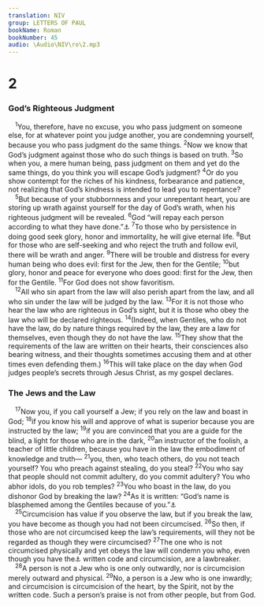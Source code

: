 ```yaml
---
translation: NIV
group: LETTERS OF PAUL
bookName: Roman 
bookNumber: 45
audio: \Audio\NIV\ro\2.mp3
---
```


<div class="title"><h1>2</h1><h3>God’s Righteous Judgment </h3></div>
<span class="verse ro_2_1"> <sup>1</sup>You, therefore, have no excuse, you who pass judgment on someone else, for at whatever point you judge another, you are condemning yourself, because you who pass judgment do the same things. </span>
<span class="verse ro_2_2"><sup>2</sup>Now we know that God’s judgment against those who do such things is based on truth. </span>
<span class="verse ro_2_3"><sup>3</sup>So when you, a mere human being, pass judgment on them and yet do the same things, do you think you will escape God’s judgment? </span>
<span class="verse ro_2_4"><sup>4</sup>Or do you show contempt for the riches of his kindness, forbearance and patience, not realizing that God’s kindness is intended to lead you to repentance? <br/></span>
<span class="verse ro_2_5"> <sup>5</sup>But because of your stubbornness and your unrepentant heart, you are storing up wrath against yourself for the day of God’s wrath, when his righteous judgment will be revealed. </span>
<span class="verse ro_2_6"><sup>6</sup>God “will repay each person according to what they have done.”<a data-toggle="tooltip" data-placement="bottom" title="Psalm 62:12; Prov. 24:12">⚓</a></span>
<span class="verse ro_2_7"><sup>7</sup>To those who by persistence in doing good seek glory, honor and immortality, he will give eternal life. </span>
<span class="verse ro_2_8"><sup>8</sup>But for those who are self-seeking and who reject the truth and follow evil, there will be wrath and anger. </span>
<span class="verse ro_2_9"><sup>9</sup>There will be trouble and distress for every human being who does evil: first for the Jew, then for the Gentile; </span>
<span class="verse ro_2_10"><sup>10</sup>but glory, honor and peace for everyone who does good: first for the Jew, then for the Gentile. </span>
<span class="verse ro_2_11"><sup>11</sup>For God does not show favoritism. <br/></span>
<span class="verse ro_2_12"> <sup>12</sup>All who sin apart from the law will also perish apart from the law, and all who sin under the law will be judged by the law. </span>
<span class="verse ro_2_13"><sup>13</sup>For it is not those who hear the law who are righteous in God’s sight, but it is those who obey the law who will be declared righteous. </span>
<span class="verse ro_2_14"><sup>14</sup>(Indeed, when Gentiles, who do not have the law, do by nature things required by the law, they are a law for themselves, even though they do not have the law. </span>
<span class="verse ro_2_15"><sup>15</sup>They show that the requirements of the law are written on their hearts, their consciences also bearing witness, and their thoughts sometimes accusing them and at other times even defending them.) </span>
<span class="verse ro_2_16"><sup>16</sup>This will take place on the day when God judges people’s secrets through Jesus Christ, as my gospel declares. <br/></span>
<div class="title"><h3>The Jews and the Law </h3></div>
<span class="verse ro_2_17"> <sup>17</sup>Now you, if you call yourself a Jew; if you rely on the law and boast in God; </span>
<span class="verse ro_2_18"><sup>18</sup>if you know his will and approve of what is superior because you are instructed by the law; </span>
<span class="verse ro_2_19"><sup>19</sup>if you are convinced that you are a guide for the blind, a light for those who are in the dark, </span>
<span class="verse ro_2_20"><sup>20</sup>an instructor of the foolish, a teacher of little children, because you have in the law the embodiment of knowledge and truth— </span>
<span class="verse ro_2_21"><sup>21</sup>you, then, who teach others, do you not teach yourself? You who preach against stealing, do you steal? </span>
<span class="verse ro_2_22"><sup>22</sup>You who say that people should not commit adultery, do you commit adultery? You who abhor idols, do you rob temples? </span>
<span class="verse ro_2_23"><sup>23</sup>You who boast in the law, do you dishonor God by breaking the law? </span>
<span class="verse ro_2_24"><sup>24</sup>As it is written: “God’s name is blasphemed among the Gentiles because of you.”<a data-toggle="tooltip" data-placement="bottom" title="Isaiah 52:5 (see Septuagint); Ezek. 36:20,22">⚓</a><br/></span>
<span class="verse ro_2_25"> <sup>25</sup>Circumcision has value if you observe the law, but if you break the law, you have become as though you had not been circumcised. </span>
<span class="verse ro_2_26"><sup>26</sup>So then, if those who are not circumcised keep the law’s requirements, will they not be regarded as though they were circumcised? </span>
<span class="verse ro_2_27"><sup>27</sup>The one who is not circumcised physically and yet obeys the law will condemn you who, even though you have the<a data-toggle="tooltip" data-placement="bottom" title="Or who, by means of a">⚓</a> written code and circumcision, are a lawbreaker. <br/></span>
<span class="verse ro_2_28"> <sup>28</sup>A person is not a Jew who is one only outwardly, nor is circumcision merely outward and physical. </span>
<span class="verse ro_2_29"><sup>29</sup>No, a person is a Jew who is one inwardly; and circumcision is circumcision of the heart, by the Spirit, not by the written code. Such a person’s praise is not from other people, but from God. <br/></span>
